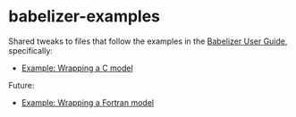 # babelizer-examples
 
Shared tweaks to files that follow the examples in the [Babelizer User Guide](https://babelizer.readthedocs.io/en/latest/), specifically:

- [Example: Wrapping a C model](https://babelizer.readthedocs.io/en/latest/example-c.html)


Future:

- [Example: Wrapping a Fortran model](https://babelizer.readthedocs.io/en/latest/example-fortran.html)